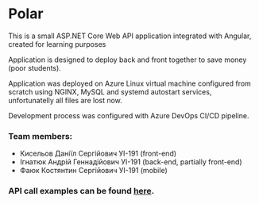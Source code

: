 # Polar
<p>This is a small ASP.NET Core Web API application integrated with Angular, created for learning purposes</p>
<p>Application is designed to deploy back and front together to save money (poor students).</p>
<p>Application was deployed on Azure Linux virtual machine configured from scratch using NGINX, MySQL and systemd autostart services, unfortunatelly all files are lost now.</p>

<p>Development process was configured with Azure DevOps CI/CD pipeline.</p>

### Team members: 
- Кисельов Даніїл Сергійович УІ-191 (front-end)
- Ігнатюк Андрій Геннадійович УІ-191 (back-end, partially front-end)
- Фаюк Костянтин Сергійович УІ-191 (mobile)

### API call examples can be found <a href="https://docs.google.com/document/d/1OT0v5YEq8tdjQgad_WNVZUz-Xv9z4KQQKQd5OUxCSVY/edit">here</a>.
